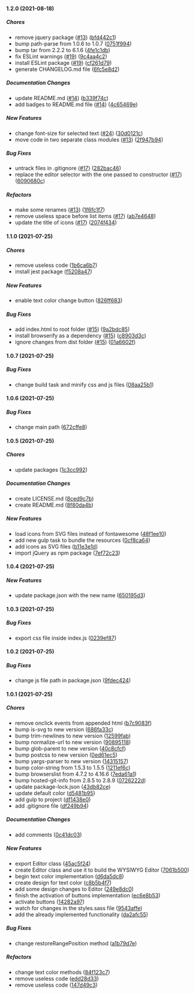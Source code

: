 #### 1.2.0 (2021-08-18)

##### Chores

*  remove jquery package ([#13](https://github.com/anichitiandreea/cocoa-wyg/pull/13)) ([bfd442c1](https://github.com/anichitiandreea/cocoa-wyg/commit/bfd442c17872f9c8ed123027718fa9b87c5e7e86))
*  bump path-parse from 1.0.6 to 1.0.7 ([0751f994](https://github.com/anichitiandreea/cocoa-wyg/commit/0751f9940926495cfb72246c3618f94d4022053e))
*  bump tar from 2.2.2 to 6.1.6 ([4fe1c1db](https://github.com/anichitiandreea/cocoa-wyg/commit/4fe1c1dbddc714e22ef83fbddd88117cfff00174))
*  fix ESLint warnings ([#19](https://github.com/anichitiandreea/cocoa-wyg/pull/19)) ([9c4aa4c2](https://github.com/anichitiandreea/cocoa-wyg/commit/9c4aa4c214621688bdbe005984c8625e670dd8d8))
*  install ESLint package ([#19](https://github.com/anichitiandreea/cocoa-wyg/pull/19)) ([cf261d79](https://github.com/anichitiandreea/cocoa-wyg/commit/cf261d79e2afb033f6eb60784374047f5b0c5dd4))
*  generate CHANGELOG.md file ([6fc5e8d2](https://github.com/anichitiandreea/cocoa-wyg/commit/6fc5e8d2fb60691cc4543a5bfb31775d2f66c6e9))

##### Documentation Changes

*  update README.md ([#14](https://github.com/anichitiandreea/cocoa-wyg/pull/14)) ([b339f74c](https://github.com/anichitiandreea/cocoa-wyg/commit/b339f74c72f4dd075e12d4d8bb20c1a794ee0600))
*  add badges to README.md file ([#14](https://github.com/anichitiandreea/cocoa-wyg/pull/14)) ([4c65469e](https://github.com/anichitiandreea/cocoa-wyg/commit/4c65469e4ac6d59ee74e7bf6bf1e53d040783bd7))

##### New Features

*  change font-size for selected text ([#24](https://github.com/anichitiandreea/cocoa-wyg/pull/24)) ([30d0121c](https://github.com/anichitiandreea/cocoa-wyg/commit/30d0121c9be9ed8a0092041394cb9a5d9af171f0))
*  move code in two separate class modules ([#13](https://github.com/anichitiandreea/cocoa-wyg/pull/13)) ([2f947b94](https://github.com/anichitiandreea/cocoa-wyg/commit/2f947b94b990a15865767868ebd980c6e190864d))

##### Bug Fixes

*  untrack files in .gitignore ([#17](https://github.com/anichitiandreea/cocoa-wyg/pull/17)) ([282bac46](https://github.com/anichitiandreea/cocoa-wyg/commit/282bac466b071f65f92d3decae3eb011411833bd))
*  replace the editor selector with the one passed to constructor ([#17](https://github.com/anichitiandreea/cocoa-wyg/pull/17)) ([6090680c](https://github.com/anichitiandreea/cocoa-wyg/commit/6090680cffe6abde973645db83e22b2b27c186e8))

##### Refactors

*  make some renames ([#13](https://github.com/anichitiandreea/cocoa-wyg/pull/13)) ([1f6fc1f7](https://github.com/anichitiandreea/cocoa-wyg/commit/1f6fc1f71e2bfab5243a26d5b540bebfccf2d472))
*  remove useless space before list items ([#17](https://github.com/anichitiandreea/cocoa-wyg/pull/17)) ([ab7e4648](https://github.com/anichitiandreea/cocoa-wyg/commit/ab7e4648fb43fb3e6b160e39d98c2b89a4a27513))
*  update the title of icons ([#17](https://github.com/anichitiandreea/cocoa-wyg/pull/17)) ([2074f434](https://github.com/anichitiandreea/cocoa-wyg/commit/2074f4342875a1c11df5daad62bfb4acd9f59735))

#### 1.1.0 (2021-07-25)

##### Chores

*  remove useless code ([1b6ca6b7](https://github.com/anichitiandreea/cocoa-wyg/commit/1b6ca6b70eadbe6acbff28df6fc9fdb392c140c9))
*  install jest package ([f5208a47](https://github.com/anichitiandreea/cocoa-wyg/commit/f5208a474c88170d60a6ccb947862588ee6eac29))

##### New Features

*  enable text color change button ([826ff683](https://github.com/anichitiandreea/cocoa-wyg/commit/826ff683d4a652dca3ef230d8ba7462b2b041368))

##### Bug Fixes

*  add index.html to root folder ([#15](https://github.com/anichitiandreea/cocoa-wyg/pull/15)) ([9a2bdc85](https://github.com/anichitiandreea/cocoa-wyg/commit/9a2bdc8502aa6735e4613f9f5318091d8db7ed53))
*  install browserify as a dependency ([#15](https://github.com/anichitiandreea/cocoa-wyg/pull/15)) ([c8903d3c](https://github.com/anichitiandreea/cocoa-wyg/commit/c8903d3c42c79f5760237f96e2a519daa524574a))
*  ignore changes from dist folder ([#15](https://github.com/anichitiandreea/cocoa-wyg/pull/15)) ([01a6602f](https://github.com/anichitiandreea/cocoa-wyg/commit/01a6602f453032a3dc29c0df9adfdf4ad80007aa))

#### 1.0.7 (2021-07-25)

##### Bug Fixes

*  change build task and minify css and js files ([08aa25b1](https://github.com/anichitiandreea/cocoa-wyg/commit/08aa25b1ebb4a6590c8d4b3c280957f1eccc78cd))

#### 1.0.6 (2021-07-25)

##### Bug Fixes

*  change main path ([672cffe8](https://github.com/anichitiandreea/cocoa-wyg/commit/672cffe8a7404f7cb11ba9d69ba66bae4179a55c))

#### 1.0.5 (2021-07-25)

##### Chores

*  update packages ([1c3cc992](https://github.com/anichitiandreea/cocoa-wyg/commit/1c3cc9922d6f62893baf6cef1470aef63977e22e))

##### Documentation Changes

*  create LICENSE.md ([8ced9c7b](https://github.com/anichitiandreea/cocoa-wyg/commit/8ced9c7b34b7248c1d71255e126a289c8a55fc18))
*  create README.md ([8f80da4b](https://github.com/anichitiandreea/cocoa-wyg/commit/8f80da4bd49acb0b58ae36117aa9e0f8722b41c6))

##### New Features

*  load icons from SVG files instead of fontawesome ([48f1ee10](https://github.com/anichitiandreea/cocoa-wyg/commit/48f1ee10487ffd70c096afdab5ce23e90c219afe))
*  add new gulp task to bundle the resources ([0cf8ca64](https://github.com/anichitiandreea/cocoa-wyg/commit/0cf8ca648b30307dd5333658892f7c071cef9212))
*  add icons as SVG files ([b11e3e1d](https://github.com/anichitiandreea/cocoa-wyg/commit/b11e3e1ddbfa8ab646a623cab3cc2153302337ca))
*  import jQuery as npm package ([7ef72c23](https://github.com/anichitiandreea/cocoa-wyg/commit/7ef72c23211a8c201c2a7c593cc31aaa1a04260f))

#### 1.0.4 (2021-07-25)

##### New Features

*  update package.json with the new name ([650195d3](https://github.com/anichitiandreea/cocoa-wyg/commit/650195d33d19c832002b6032410daced02a57501))

#### 1.0.3 (2021-07-25)

##### Bug Fixes

*  export css file inside index.js ([0239ef87](https://github.com/anichitiandreea/Editor/commit/0239ef8708238afab75f6abebf104f6675a923d9))

#### 1.0.2 (2021-07-25)

##### Bug Fixes

*  change js file path in package.json ([9fdec424](https://github.com/anichitiandreea/Editor/commit/9fdec4240c09fd6f66edb1720fe45e8e219f688a))

#### 1.0.1 (2021-07-25)

##### Chores

*  remove onclick events from appended html ([b7c9083f](https://github.com/anichitiandreea/Editor/commit/b7c9083f80d368dc1c0494aa6a8cdd74f1e8ad92))
*  bump is-svg to new version ([686fa33c](https://github.com/anichitiandreea/Editor/commit/686fa33cd91bc127b4c3ad16b15e323a66f8336b))
*  bump trim-newlines to new version ([12599fab](https://github.com/anichitiandreea/Editor/commit/12599fab2f5148b5738b63485aa05ec02fc22c89))
*  bump normalize-url to new version ([90895118](https://github.com/anichitiandreea/Editor/commit/908951185b734e59395518b1f79b2fd64da5ce7a))
*  bump glob-parent to new version ([40c8cfcf](https://github.com/anichitiandreea/Editor/commit/40c8cfcffd036589029856ac034b8a574ef73837))
*  bump postcss to new version ([0ed61ec5](https://github.com/anichitiandreea/Editor/commit/0ed61ec5b1805f5cfc7baf8d62bd89a5fc7c8d16))
*  bump yargs-parser to new version ([14315157](https://github.com/anichitiandreea/Editor/commit/143151577fa568f77d9ec2140ef5b59ea960a169))
*  bump color-string from 1.5.3 to 1.5.5 ([1211ef6c](https://github.com/anichitiandreea/Editor/commit/1211ef6cb669c961636ec4ee6b72bdbdfd90e5b5))
*  bump browserslist from 4.7.2 to 4.16.6 ([7eda61a1](https://github.com/anichitiandreea/Editor/commit/7eda61a13d9d5a9c5d3fcf3674b6218596dcc138))
*  bump hosted-git-info from 2.8.5 to 2.8.9 ([0726222d](https://github.com/anichitiandreea/Editor/commit/0726222d80d203ef9637c5757ea0cf2d604e6e7a))
*  update package-lock.json ([43db82ce](https://github.com/anichitiandreea/Editor/commit/43db82cef521b7ccfd7c05fc5f999ade7f557949))
*  update default color ([d5481b95](https://github.com/anichitiandreea/Editor/commit/d5481b95b49455bd04d3d58ea3ea36a357cf1b36))
*  add gulp to project ([df1438e0](https://github.com/anichitiandreea/Editor/commit/df1438e0c0e2a9c5052a97aa704d4767c16d88ad))
*  add .gitignore file ([df249b94](https://github.com/anichitiandreea/Editor/commit/df249b94dde0829fae65e475718c6276a69b89ba))

##### Documentation Changes

*  add comments ([0c41dc03](https://github.com/anichitiandreea/Editor/commit/0c41dc03b41ed427926b84757b0720008861e235))

##### New Features

*  export Editor class ([45ac5f24](https://github.com/anichitiandreea/Editor/commit/45ac5f24c4ab64224c02bf9f0354ae0d45ddd44d))
*  create Editor class and use it to build the WYSIWYG Editor ([7061b500](https://github.com/anichitiandreea/Editor/commit/7061b500e2f0fe15c5f769a44757e406a396a309))
*  begin text color implementation ([d6da5dc8](https://github.com/anichitiandreea/Editor/commit/d6da5dc89a33301f93462ac6732d74ca47c0f4bc))
*  create design for text color ([c8b5b4f7](https://github.com/anichitiandreea/Editor/commit/c8b5b4f7ba4a9bf6d6c0ed61c05f050a74fcc553))
*  add some design changes to Editor ([249e8dc0](https://github.com/anichitiandreea/Editor/commit/249e8dc0797a67dde188a33d2dde96018748d7a7))
*  finish the activation of buttons implementation ([ec6e8b53](https://github.com/anichitiandreea/Editor/commit/ec6e8b5361244e4053a2610ad3c149a014450412))
*  activate buttons ([14282a97](https://github.com/anichitiandreea/Editor/commit/14282a97d62acd28c7df6762cadedbb9805aa5b5))
*  watch for changes in the styles.sass file ([9543affe](https://github.com/anichitiandreea/Editor/commit/9543affe044a9029337538964a63955b2f65c8a7))
*  add the already implemented functionality ([da2afc55](https://github.com/anichitiandreea/Editor/commit/da2afc550844bd9cd45fe49e2a09902bfaa474c4))

##### Bug Fixes

*  change restoreRangePosition method ([a1b79d7e](https://github.com/anichitiandreea/Editor/commit/a1b79d7e06c4dccb5cc200ece7ba5d3f52386a5d))

##### Refactors

*  change text color methods ([84f123c7](https://github.com/anichitiandreea/Editor/commit/84f123c7fca25cdedafab431ce9363560a7a4ccf))
*  remove useless code ([edd28d33](https://github.com/anichitiandreea/Editor/commit/edd28d33201fc70e8edc212b701ef8fecd67c6df))
*  remove useless code ([147d49c3](https://github.com/anichitiandreea/Editor/commit/147d49c3080bfbf7109804a074190827d9c6e30c))

